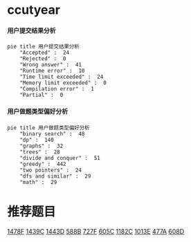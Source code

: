 # ccutyear

<!-- tabs:start -->



#### **用户提交结果分析**

```mermaid
pie title 用户提交结果分析
    "Accepted" :  24
    "Rejected" :  0
    "Wrong answer" :  41
    "Runtime error" :  10
    "Time limit exceeded" :  24
    "Memory limit exceeded" :  0
    "Compilation error" :  1
    "Partial" :  0
```

#### **用户做题类型偏好分析**

```mermaid
pie title 用户做题类型偏好分析
    "binary search" :  48
    "dp" :  140
    "graphs" :  32
    "trees" :  28
    "divide and conquer" :  51
    "greedy" :  442
    "two pointers" :  24
    "dfs and similar" :  29
    "math" :  29
```



<!-- tabs:end -->
# 推荐题目
[1478F](https://codeforces.com/contest/1478/problem/F)
[1439C](https://codeforces.com/contest/1439/problem/C)
[1443D](https://codeforces.com/contest/1443/problem/D)
[588B](https://codeforces.com/contest/588/problem/B)
[727F](https://codeforces.com/contest/727/problem/F)
[605C](https://codeforces.com/contest/605/problem/C)
[1182C](https://codeforces.com/contest/1182/problem/C)
[1013E](https://codeforces.com/contest/1013/problem/E)
[477A](https://codeforces.com/contest/477/problem/A)
[608D](https://codeforces.com/contest/608/problem/D)
